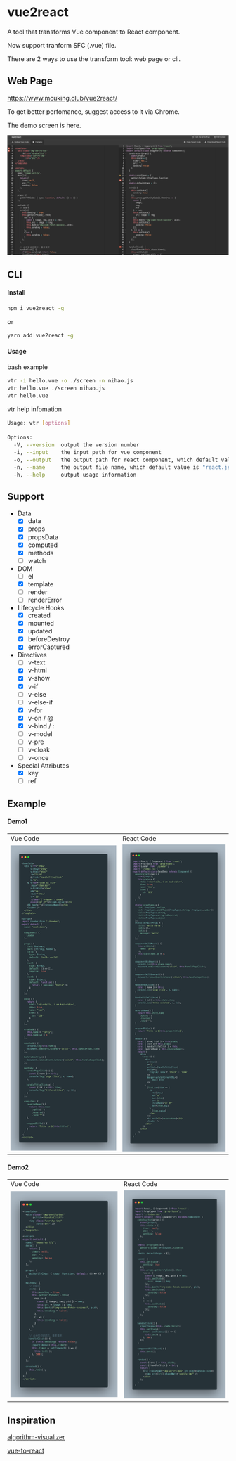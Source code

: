 # vue2react

A tool that transforms Vue component to React component.

Now support tranform SFC (.vue) file.

There are 2 ways to use the transform tool: web page or cli.

## Web Page

https://www.mcuking.club/vue2react/

To get better perfomance, suggest access to it via Chrome.

The demo screen is here.

<img src="./vue2react.png"/>

## CLI

#### Install

```bash
npm i vue2react -g
```

or

```bash
yarn add vue2react -g
```

#### Usage

bash example

```bash
vtr -i hello.vue -o ./screen -n nihao.js
vtr hello.vue ./screen nihao.js
vtr hello.vue
```

vtr help infomation

```bash
Usage: vtr [options]

Options:
  -V, --version  output the version number
  -i, --input    the input path for vue component
  -o, --output   the output path for react component, which default value is process.cwd()
  -n, --name     the output file name, which default value is "react.js"
  -h, --help     output usage information
```

## Support

- Data
  - [x] data
  - [x] props
  - [x] propsData
  - [x] computed
  - [x] methods
  - [ ] watch
- DOM
  - [ ] el
  - [x] template
  - [ ] render
  - [ ] renderError
- Lifecycle Hooks
  - [x] created
  - [x] mounted
  - [x] updated
  - [x] beforeDestroy
  - [x] errorCaptured
- Directives
  - [ ] v-text
  - [x] v-html
  - [x] v-show
  - [x] v-if
  - [ ] v-else
  - [ ] v-else-if
  - [x] v-for
  - [x] v-on / @
  - [x] v-bind / :
  - [ ] v-model
  - [ ] v-pre
  - [ ] v-cloak
  - [ ] v-once
- Special Attributes
  - [x] key
  - [ ] ref

## Example

#### Demo1

<table>
  <tr>
    <td>
      Vue Code
    </td>
    <td>
      React Code
    </td>
  </tr>
  <tr>
    <td>
      <img src="./example/demo1/demo1_src.png"/>
    </td>
    <td>
      <img src="./example/demo1/demo1_dest.png"/>
    </td>
  </tr>
</table>

#### Demo2

<table>
  <tr>
    <td>
      Vue Code
    </td>
    <td>
      React Code
    </td>
  </tr>
  <tr>
    <td>
      <img src="./example/demo2/demo2_src.png"/>
    </td>
    <td>
      <img src="./example/demo2/demo2_dest.png"/>
    </td>
  </tr>
</table>

## Inspiration

[algorithm-visualizer](https://github.com/algorithm-visualizer/algorithm-visualizer)

[vue-to-react](https://github.com/dwqs/vue-to-react)
